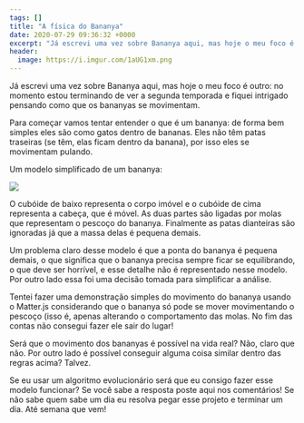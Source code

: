 ```yaml
---
tags: []
title: "A física do Bananya"
date: 2020-07-29 09:36:32 +0000
excerpt: "Já escrevi uma vez sobre Bananya aqui, mas hoje o meu foco é outro: no momento estou terminando de..."
header:
  image: https://i.imgur.com/1aUG1xm.png
---
```


Já escrevi uma vez sobre Bananya aqui, mas hoje o meu foco é outro: no momento estou terminando de ver a segunda temporada e fiquei intrigado pensando como que os bananyas se movimentam.

Para começar vamos tentar entender o que é um bananya: de forma bem simples eles são como gatos dentro de bananas. Eles não têm patas traseiras (se têm, elas ficam dentro da banana), por isso eles se movimentam pulando.

Um modelo simplificado de um bananya:

![](https://i.imgur.com/O9QINlz.png)

O cubóide de baixo representa o corpo imóvel e o cubóide de cima representa a cabeça, que é móvel. As duas partes são ligadas por molas que representam o pescoço do bananya. Finalmente as patas dianteiras são ignoradas já que a massa delas é pequena demais.

Um problema claro desse modelo é que a ponta do bananya é pequena demais, o que significa que o bananya precisa sempre ficar se equilibrando, o que deve ser horrível, e esse detalhe não é representado nesse modelo. Por outro lado essa foi uma decisão tomada para simplificar a análise.

Tentei fazer uma demonstração simples do movimento do bananya usando o Matter.js considerando que o bananya só pode se mover movimentando o pescoço (isso é, apenas alterando o comportamento das molas. No fim das contas não consegui fazer ele sair do lugar!

Será que o movimento dos bananyas é possível na vida real? Não, claro que não. Por outro lado é possível conseguir alguma coisa similar dentro das regras acima? Talvez.

Se eu usar um algoritmo evolucionário será que eu consigo fazer esse modelo funcionar? Se você sabe a resposta poste aqui nos comentários! Se não sabe quem sabe um dia eu resolva pegar esse projeto e terminar um dia. Até semana que vem!
